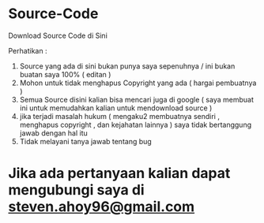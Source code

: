 # Source-Code
Download Source Code di Sini

Perhatikan :
1) Source yang ada di sini bukan punya saya sepenuhnya / ini bukan buatan saya 100% ( editan ) </br>
2) Mohon untuk tidak menghapus Copyright yang ada ( hargai pembuatnya )</br>
3) Semua Source disini kalian bisa mencari juga di google ( saya membuat ini untuk memudahkan kalian untuk mendownload source )</br>
4) jika terjadi masalah hukum ( mengaku2 membuatnya sendiri , menghapus copyright , dan kejahatan lainnya )  saya tidak bertanggung jawab dengan hal itu </br>
5) Tidak melayani tanya jawab tentang bug</br>

# Jika ada pertanyaan kalian dapat mengubungi saya di steven.ahoy96@gmail.com
